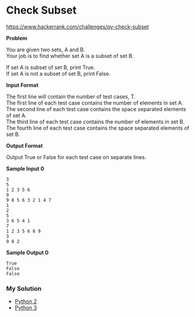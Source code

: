 # Check Subset

https://www.hackerrank.com/challenges/py-check-subset

**Problem**

You are given two sets, A and B.  
Your job is to find whether set A is a subset of set B.  
  
If set A is subset of set B, print True.  
If set A is not a subset of set B, print False.  

**Input Format**

The first line will contain the number of test cases, T.  
The first line of each test case contains the number of elements in set A.  
The second line of each test case contains the space separated elements of set A.  
The third line of each test case contains the number of elements in set B.  
The fourth line of each test case contains the space separated elements of set B.  

**Output Format**

Output True or False for each test case on separate lines.

**Sample Input 0**

```
3
5
1 2 3 5 6
9
9 8 5 6 3 2 1 4 7
1
2
5
3 6 5 4 1
7
1 2 3 5 6 8 9
3
9 8 2
```

**Sample Output 0**

```
True 
False
False
```

### My Solution

- [Python 2](python2.py)
- [Python 3](python3.py)